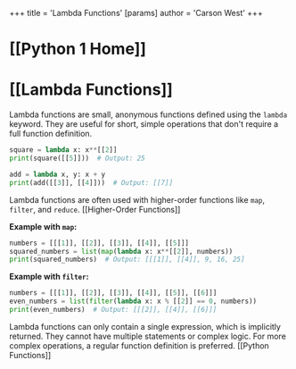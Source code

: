 +++
 title = 'Lambda Functions'
[params]
	author = 'Carson West'
+++
# [[Python 1 Home]]
# [[Lambda Functions]] 
Lambda functions are small, anonymous functions defined using the `lambda` keyword.  They are useful for short, simple operations that don't require a full function definition.

```python
square = lambda x: x**[[2]]
print(square([[5]]))  # Output: 25

add = lambda x, y: x + y
print(add([[3]], [[4]]))  # Output: [[7]]
```

Lambda functions are often used with higher-order functions like `map`, `filter`, and `reduce`. [[Higher-Order Functions]]

**Example with `map`:**

```python
numbers = [[[1]], [[2]], [[3]], [[4]], [[5]]]
squared_numbers = list(map(lambda x: x**[[2]], numbers))
print(squared_numbers)  # Output: [[[1]], [[4]], 9, 16, 25]
```

**Example with `filter`:**

```python
numbers = [[[1]], [[2]], [[3]], [[4]], [[5]], [[6]]]
even_numbers = list(filter(lambda x: x % [[2]] == 0, numbers))
print(even_numbers)  # Output: [[[2]], [[4]], [[6]]]
```

Lambda functions can only contain a single expression, which is implicitly returned.  They cannot have multiple statements or complex logic.  For more complex operations, a regular function definition is preferred. [[Python Functions]]


